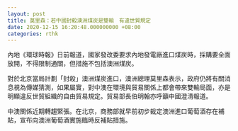 ```yaml
---
layout: post
title: 莫里森：若中國封殺澳洲煤炭是雙輸　有違世貿規定
date: 2020-12-15 16:20:48.000000000 +08:00
categories: rthk
---
```


內地《環球時報》日前報道，國家發改委要求內地發電廠進口煤炭時，採購要全面放開，不得限制通關，但措施不包括澳洲煤炭。

對於北京當局計劃「封殺」澳洲煤炭進口，澳洲總理莫里森表示，政府仍將有關消息視為傳媒猜測，如果屬實，對中澳在環境與貿易關係上都會帶來雙輸局面，亦是明顯違反世貿組織的自由貿易規定。貿易部長伯明翰亦呼籲中國澄清報道。

中澳關係近期轉趨緊張。在北京，商務部就早前初步裁定澳洲進口葡萄酒存在補貼，宣布向澳洲葡萄酒實施臨時反補貼措施。
